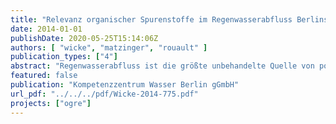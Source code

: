 ```yaml
---
title: "Relevanz organischer Spurenstoffe im Regenwasserabfluss Berlins - Zwischenbericht"
date: 2014-01-01
publishDate: 2020-05-25T15:14:06Z
authors: [ "wicke", "matzinger", "rouault" ]
publication_types: ["4"]
abstract: "Regenwasserabfluss ist die größte unbehandelte Quelle von potentiell hohen Spuren-stofffrachten in urbane Oberflächengewässer. In Berlin werden ca. 74% oder jährlich 44 Millionen m³ des Regenwasserabflusses weitgehend unbehandelt eingeleitet. Dies ent-spricht etwa 5% des jährlichen Abflusses der Stadtspree an der Mündung in die Havel. Erste Studien aus der Schweiz und Frankreich zu ausgewählten organischen Spurenstoffen (z.B. Biozide, Kunststoffinhaltsstoffe, Verbrennungsprodukte) im Regenwasserabfluss und Oberflächengewässern zeigen zum Teil hohe Konzentrationen von Substanzen mit möglicher Relevanz für aquatische Organismen oder die mensch-liche Nutzung."
featured: false
publication: "Kompetenzzentrum Wasser Berlin gGmbH"
url_pdf: "../../../pdf/Wicke-2014-775.pdf"
projects: ["ogre"]
---
```


